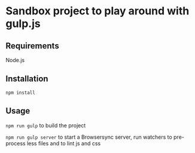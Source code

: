 # Sandbox project to play around with gulp.js

## Requirements
Node.js

## Installation
`npm install`

## Usage
`npm run gulp` to build the project

`npm run gulp server` to start a Browsersync server, run watchers to pre-process less files and to lint js and css
